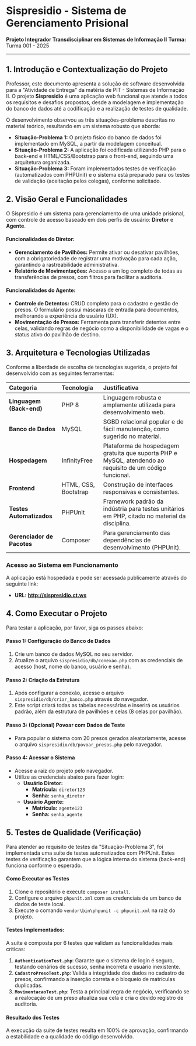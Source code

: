 # Sispresidio - Sistema de Gerenciamento Prisional

**Projeto Integrador Transdisciplinar em Sistemas de Informação II**
**Turma:** Turma 001 - 2025

---

## 1. Introdução e Contextualização do Projeto

Professor, este documento apresenta a solução de software desenvolvida para a "Atividade de Entrega" da matéria de PIT - Sistemas de Informação II. O projeto **Sispresidio** é uma aplicação web funcional que atende a todos os requisitos e desafios propostos, desde a modelagem e implementação do banco de dados até a codificação e a realização de testes de qualidade.

O desenvolvimento observou as três situações-problema descritas no material teórico, resultando em um sistema robusto que aborda:
* **Situação-Problema 1:** O projeto físico do banco de dados foi implementado em MySQL, a partir da modelagem conceitual.
* **Situação-Problema 2:** A aplicação foi codificada utilizando PHP para o back-end e HTML/CSS/Bootstrap para o front-end, seguindo uma arquitetura organizada.
* **Situação-Problema 3:** Foram implementados testes de verificação (automatizados com PHPUnit) e o sistema está preparado para os testes de validação (aceitação pelos colegas), conforme solicitado.

## 2. Visão Geral e Funcionalidades

O Sispresidio é um sistema para gerenciamento de uma unidade prisional, com controle de acesso baseado em dois perfis de usuário: **Diretor** e **Agente**.

#### Funcionalidades do Diretor:
* **Gerenciamento de Pavilhões:** Permite ativar ou desativar pavilhões, com a obrigatoriedade de registrar uma motivação para cada ação, garantindo a rastreabilidade administrativa.
* **Relatório de Movimentações:** Acesso a um log completo de todas as transferências de presos, com filtros para facilitar a auditoria.

#### Funcionalidades do Agente:
* **Controle de Detentos:** CRUD completo para o cadastro e gestão de presos. O formulário possui máscaras de entrada para documentos, melhorando a experiência do usuário (UX).
* **Movimentação de Presos:** Ferramenta para transferir detentos entre celas, validando regras de negócio como a disponibilidade de vagas e o status ativo do pavilhão de destino.

## 3. Arquitetura e Tecnologias Utilizadas

Conforme a liberdade de escolha de tecnologias sugerida, o projeto foi desenvolvido com as seguintes ferramentas:

| Categoria                | Tecnologia            | Justificativa                                                                                             |
| :----------------------- | :-------------------- | :-------------------------------------------------------------------------------------------------------- |
| **Linguagem (Back-end)** | PHP 8                 | Linguagem robusta e amplamente utilizada para desenvolvimento web.                                          |
| **Banco de Dados** | MySQL                 | SGBD relacional popular e de fácil manutenção, como sugerido no material.                       |
| **Hospedagem** | InfinityFree          | Plataforma de hospedagem gratuita que suporta PHP e MySQL, atendendo ao requisito de um código funcional. |
| **Frontend** | HTML, CSS, Bootstrap  | Construção de interfaces responsivas e consistentes.                                                      |
| **Testes Automatizados** | PHPUnit               | Framework padrão da indústria para testes unitários em PHP, citado no material da disciplina. |
| **Gerenciador de Pacotes** | Composer              | Para gerenciamento das dependências de desenvolvimento (PHPUnit).                                         |

### **Acesso ao Sistema em Funcionamento**

A aplicação está hospedada e pode ser acessada publicamente através do seguinte link:

* **URL:** **http://sispresidio.ct.ws**

## 4. Como Executar o Projeto

Para testar a aplicação, por favor, siga os passos abaixo:

#### Passo 1: Configuração do Banco de Dados
1.  Crie um banco de dados MySQL no seu servidor.
2.  Atualize o arquivo `sispresidio/db/conexao.php` com as credenciais de acesso (host, nome do banco, usuário e senha).

#### Passo 2: Criação da Estrutura
1.  Após configurar a conexão, acesse o arquivo `sispresidio/db/criar_banco.php` através do navegador.
2.  Este script criará todas as tabelas necessárias e inserirá os usuários padrão, além da estrutura de pavilhões e celas (8 celas por pavilhão).

#### Passo 3: (Opcional) Povoar com Dados de Teste
* Para popular o sistema com 20 presos gerados aleatoriamente, acesse o arquivo `sispresidio/db/povoar_presos.php` pelo navegador.

#### Passo 4: Acessar o Sistema
* Acesse a raiz do projeto pelo navegador.
* Utilize as credenciais abaixo para fazer login:
    * **Usuário Diretor:**
        * **Matrícula:** `diretor123`
        * **Senha:** `senha_diretor`
    * **Usuário Agente:**
        * **Matrícula:** `agente123`
        * **Senha:** `senha_agente`

## 5. Testes de Qualidade (Verificação)

Para atender ao requisito de testes da "Situação-Problema 3", foi implementada uma suíte de testes automatizados com PHPUnit. Estes testes de verificação garantem que a lógica interna do sistema (back-end) funciona conforme o esperado.

#### Como Executar os Testes
1.  Clone o repositório e execute `composer install`.
2.  Configure o arquivo `phpunit.xml` com as credenciais de um banco de dados de teste local.
3.  Execute o comando `vendor\bin\phpunit -c phpunit.xml` na raiz do projeto.

#### Testes Implementados:
A suíte é composta por 6 testes que validam as funcionalidades mais críticas:

1.  **`AuthenticationTest.php`**: Garante que o sistema de login é seguro, testando cenários de sucesso, senha incorreta e usuário inexistente.
2.  **`CadastroPresoTest.php`**: Valida a integridade dos dados no cadastro de presos, confirmando a inserção correta e o bloqueio de matrículas duplicadas.
3.  **`MovimentacaoTest.php`**: Testa a principal regra de negócio, verificando se a realocação de um preso atualiza sua cela e cria o devido registro de auditoria.

#### Resultado dos Testes
A execução da suíte de testes resulta em 100% de aprovação, confirmando a estabilidade e a qualidade do código desenvolvido.